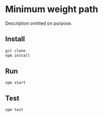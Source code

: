 # Minimum weight path

Description omitted on purpose.

## Install
```bash
git clone 
npm install
```

## Run
```
npm start
```

## Test
```
npm test
```
